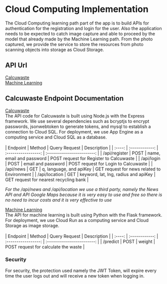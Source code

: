 # Cloud Computing Implementation
The Cloud Computing learning path part of the app is to build APIs for authentication for the registration and login for the user. Also the application needs to be expected to catch image capture and able to proceed by the model that already made by the Machine Learning path. From the photo captured, we provide the service to store the resources from photo scanning objects into storage as Cloud Storage. 

## API Url
[Calcuwaste](https://backend-dot-bangkit-project-386513.et.r.appspot.com) <br>
[Machine Learning](https://calcuwastepredict-awxuqbcrua-et.a.run.app)

## Calcuwaste Endpoint Documentation
[Calcuwaste](https://backend-dot-bangkit-project-386513.et.r.appspot.com) <br>
The API code for Calcuwaste is built using Node.js with the Express framework. We use several dependencies such as bcryptjs to encrypt passwords, jsonwebtoken to generate tokens, and mysql to establish a connection to Cloud SQL. For deployment, we use App Engine as a computing service and Cloud SQL as a database. <br><br>
|  Endpoint |  Method	     |      Query Request |           Description          |
| :----: | :------------: | :-----------------: | :------------------------: |
| /api/register | POST   | name, email and password      | POST request for Register to Calcuwaste |
| /api/login | POST   | email and password      | POST request for Login to Calcuwaste |
| /api/news | GET   | q, language, and apiKey      | GET request for news related to Environment |
| /api/location | GET   | keyword, lat, lng, radius and apiKey      | GET request for nearest recycling bank |

*For the /api/news and /api/location we use a third party, namely the News API and API Google Maps because it is very easy to use and free so there is no need to incur costs and it is very effective to use*

[Machine Learning](https://calcuwastepredict-awxuqbcrua-et.a.run.app) <br>
The API for machine learning is built using Python with the Flask framework. For deployment, we use Cloud Run as a computing service and Cloud Storage as image storage. <br><br>
|  Endpoint |  Method	     |      Query Request |           Description          |
| :----: | :------------: | :-----------------: | :------------------------: |
| /predict | POST   | weight      | POST request for calculate the waste |

### Security
For security, the protection used namely the JWT Token, will expire every time the user logs out and will receive a new token when logging in.
